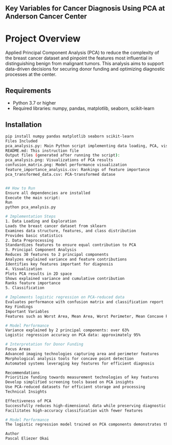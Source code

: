 ## Key Variables for Cancer Diagnosis Using PCA at Anderson Cancer Center
# Project Overview
Applied Principal Component Analysis (PCA) to reduce the complexity of the breast cancer dataset and pinpoint the features most influential in distinguishing benign from malignant tumors. 
This analysis aims to support data-driven decisions for securing donor funding and optimizing diagnostic processes at the center.
## Requirements
- Python 3.7 or higher
- Required libraries: numpy, pandas, matplotlib, seaborn, scikit-learn

## Installation
```bash
pip install numpy pandas matplotlib seaborn scikit-learn
Files Included
pca_analysis.py: Main Python script implementing data loading, PCA, visualization, and classification
README.md: This instruction file
Output files (generated after running the script):
pca_analysis.png: Visualizations of PCA results
confusion_matrix.png: Model performance visualization
feature_importance_analysis.csv: Rankings of feature importance
pca_transformed_data.csv: PCA-transformed datase


## How to Run
Ensure all dependencies are installed
Execute the main script:
Run
python pca_analysis.py

# Implementation Steps
1. Data Loading and Exploration
Loads the breast cancer dataset from sklearn
Examines data structure, features, and class distribution
Provides basic statistics
2. Data Preprocessing
Standardizes features to ensure equal contribution to PCA
3. Principal Component Analysis
Reduces 30 features to 2 principal components
Analyzes explained variance and feature contributions
Identifies key features important for diagnosis
4. Visualization
Plots PCA results in 2D space
Shows explained variance and cumulative contribution
Ranks feature importance
5. Classification 

# Implements logistic regression on PCA-reduced data
Evaluates performance with confusion matrix and classification report
Key Findings
Important Variables
Features such as Worst Area, Mean Area, Worst Perimeter, Mean Concave Points, and Worst Concave Points are identified as crucial for distinguishing cancer types.

# Model Performance
Variance explained by 2 principal components: over 63%
Logistic regression accuracy on PCA data: approximately 95%

# Interpretation for Donor Funding
Focus Areas
Advanced imaging technologies capturing area and perimeter features
Morphological analysis tools for concave point detection
Automated systems leveraging key features for efficient diagnosis

Recommendations
Prioritize funding towards measurement technologies of key features
Develop simplified screening tools based on PCA insights
Use PCA-reduced datasets for efficient storage and processing
Technical Insights

Effectiveness of PCA
Successfully reduces high-dimensional data while preserving diagnostic information
Facilitates high-accuracy classification with fewer features

# Model Performance
The logistic regression model trained on PCA components demonstrates that essential diagnostic information is maintained even with reduced dimensionality, supporting efficient and accurate cancer diagnosis.

Author
Pascal Eliezer Okai
